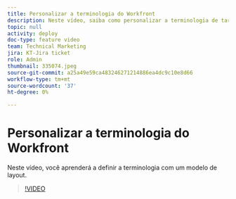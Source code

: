```yaml
---
title: Personalizar a terminologia do Workfront
description: Neste vídeo, saiba como personalizar a terminologia de tarefas, projetos e outros itens usando modelos de layout.
topic: null
activity: deploy
doc-type: feature video
team: Technical Marketing
jira: KT-Jira ticket
role: Admin
thumbnail: 335074.jpeg
source-git-commit: a25a49e59ca483246271214886ea4dc9c10e8d66
workflow-type: tm+mt
source-wordcount: '37'
ht-degree: 0%

---
```


# Personalizar a terminologia do Workfront

Neste vídeo, você aprenderá a definir a terminologia com um modelo de layout.

>[!VIDEO](https://video.tv.adobe.com/v/335074/?quality=12&learn=on)
